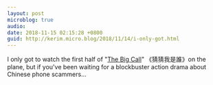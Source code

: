 ```yaml
---
layout: post
microblog: true
audio: 
date: 2018-11-15 02:15:28 +0800
guid: http://kerim.micro.blog/2018/11/14/i-only-got.html
---
```

I only got to watch the first half of "[The Big Call](https://www.youtube.com/watch?v=2tXZj8ewzt4)" 《猜猜我是誰》on the plane, but if you've been waiting for a blockbuster action drama about Chinese phone scammers…
